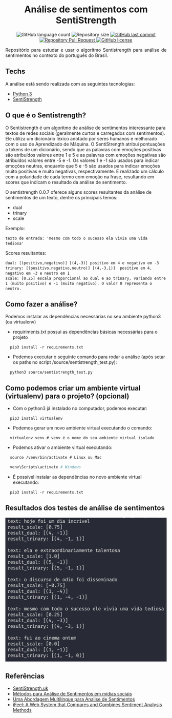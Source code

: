 <h1 align="center"> Análise de sentimentos com SentiStrength </h1>

<p align="center">
  <img alt="GitHub language count" src="https://img.shields.io/github/languages/count/LucasPereiraMiranda/sentiment-detection-with-sentistrength">

  <img alt="Repository size" src="https://img.shields.io/github/repo-size/LucasPereiraMiranda/sentiment-detection-with-sentistrength">
  
  <a href="https://github.com/LucasPereiraMiranda/sentiment-detection-with-sentistrength/commits/master">
    <img alt="GitHub last commit" src="https://img.shields.io/github/last-commit/LucasPereiraMiranda/sentiment-detection-with-sentistrength">
  </a>

  <a href="https://github.com/LucasPereiraMiranda/sentiment-detection-with-sentistrength/issues-pr/">
    <img alt="Repository Pull Request" src="https://img.shields.io/github/issues-pr/LucasPereiraMiranda/sentiment-detection-with-sentistrength">
  </a>

  <a href="https://github.com/LucasPereiraMiranda/sentiment-detection-with-sentistrength/issues">
    <img alt="GitHub license" src="https://img.shields.io/github/license/LucasPereiraMiranda/sentiment-detection-with-sentistrength">
  </a>
</p>

<p align="justify"> Repositório para estudar e usar o algoritmo Sentistrength para análise de sentimentos no contexto do português do Brasil. 
</p>

## Techs

A análise está sendo realizada com as seguintes tecnologias:

- [Python 3](https://www.python.org/)
- [SentiStrength](http://sentistrength.wlv.ac.uk/)

## O que é o Sentistrength?

O Sentistrength é um algoritmo de análise de sentimentos interessante para textos de redes sociais (geralmente curtos e carregados com sentimentos).
Ele utiliza um dicionário léxico anotado por seres humanos e melhorado com o uso de Aprendizado de Máquina. O SentiStrength atribui pontuações
a tokens de um dicionário, sendo que as palavras com emoções positivas são atribuídos valores entre 1 e 5 e as palavras com emoções negativas são
atribuídos valores entre -5 e -1. Os valores 1 e -1 são usados para indicar emoções neutras, enquanto que 5 e -5 são usados para indicar emoções
muito positivas e muito negativas, respectivamente. E realizado um cálculo com a polaridade de cada termo com emoção na frase, resultando em scores
que indicam o resultado da análise de sentimento.

O sentistrength 0.0.7 oferece alguns scores resultantes da análise de sentimentos de um texto, dentre os principais temos:

- dual
- trinary
- scale

Exemplo:

    texto de entrada: 'mesmo com todo o sucesso ela vivia uma vida tediosa'

Scores resultantes:

    dual: [(positivo,negativo)] [(4,-3)] positivo em 4 e negativo em -3
    trinary: [(positivo,negativo,neutro)] [(4,-3,1)]  positivo em 4, negativo em -3 e neutro em 1
    scale: [0.25] escala proporcional ao dual e ao trinary, variando entre 1 (muito positivo) e -1 (muito negativo). O valor 0 representa o neutro.

## Como fazer a análise?

Podemos instalar as dependências necessárias no seu ambiente python3 (ou virtualenv)

- requiriments.txt possui as dependências básicas necessárias para o projeto

```shell
  pip3 install -r requirements.txt
```

- Podemos executar o seguinte comando para rodar a análise (após setar os paths no script /source/sentistrength_test.py):

```shell
  python3 source/sentistrength_test.py
```

## Como podemos criar um ambiente virtual (virtualenv) para o projeto? (opcional)

- Com o python3 já instalado no computador, podemos executar:

```shell
  pip3 install virtualenv
```

- Podemos gerar um novo ambiente virtual executando o comando:

```shell
  virtualenv venv # venv é o nome do seu ambiente virtual isolado
```

- Podemos ativar o ambiente virtual executando:

```shell
  source /venv/bin/activate # Linux ou Mac
```

```powershell
  venv\Scripts\activate # Windows
```

- É possível instalar as dependências no novo ambiente virtual executando:

```shell
  pip3 install -r requirements.txt
```

## Resultados dos testes de análise de sentimentos

<div display="flex" align-items="center" justify-content="center">
  <img alt="Results" title="#results" src=".github/results.png" width="600px" />
</div>


## Referências

- [SentiStrength.uk](http://sentistrength.wlv.ac.uk/)
- [Métodos para Análise de Sentimentos em mídias sociais](https://homepages.dcc.ufmg.br/~fabricio/download/webmedia-short-course.pdf)
- [Uma Abordagem Multilíngue para Analise de Sentimentos](https://homepages.dcc.ufmg.br/~fabricio/download/brasnam15-multi.pdf)
- [iFeel: A Web System that Compares and Combines Sentiment Analysis Methods](https://homepages.dcc.ufmg.br/~fabricio/download/de03-araujo.pdf)